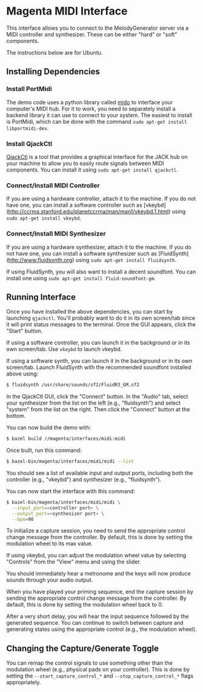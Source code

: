# Magenta MIDI Interface

This interface allows you to connect to the MelodyGenerator server via a MIDI
controller and synthesizer. These can be either "hard" or "soft" components.

The instructions below are for Ubuntu.

## Installing Dependencies

### Install PortMidi

The demo code uses a python library called [mido](http://mido.readthedocs.io) to
interface your computer's MIDI hub. For it to work, you need to separately
install a backend library it can use to connect to your system. The easiest to
install is PortMidi, which can be done with the command `sudo apt-get install
libportmidi-dev`.

### Install QjackCtl

[QjackCtl](http://qjackctl.sourceforge.net/) is a tool that provides a graphical
interface for the JACK hub on your machine to allow you to easily route signals
between MIDI components. You can install it using `sudo apt-get install
qjackctl`.

### Connect/Install MIDI Controller

If you are using a hardware controller, attach it to the machine. If you do not
have one, you can install a software controller such as [vkeybd]
(http://ccrma.stanford.edu/planetccrma/man/man1/vkeybd.1.html) using `sudo
apt-get install vkeybd`.

### Connect/Install MIDI Synthesizer

If you are using a hardware synthesizer, attach it to the machine. If you do not
have one, you can install a software synthesizer such as [FluidSynth]
(http://www.fluidsynth.org) using `sudo apt-get install fluidsynth`.

If using FluidSynth, you will also want to install a decent soundfont. You can
install one using `sudo apt-get install fluid-soundfont-gm`.

## Running Interface

Once you have installed the above dependencies, you can start by launching
`qjackctl`. You'll probably want to do it in its own screen/tab since it will
print status messages to the terminal. Once the GUI appears, click the "Start"
button.

If using a software controller, you can launch it in the background or in its
own screen/tab. Use `vkeybd` to launch vkeybd.

If using a software synth, you can launch it in the background or in its own
screen/tab. Launch FluidSynth with the recommended soundfont installed above
using:

```bash
$ fluidsynth /usr/share/sounds/sf2/FluidR3_GM.sf2
```

In the QjackCtl GUI, click the "Connect" button. In the "Audio" tab, select your
synthesizer from the list on the left (e.g., "fluidsynth") and select "system"
from the list on the right. Then click the "Connect" button at the bottom.

You can now build the demo with:

```bash
$ bazel build //magenta/interfaces/midi:midi
```

Once built, run this command:

```bash
$ bazel-bin/magenta/interfaces/midi/midi --list
```

You should see a list of available input and output ports, including both the
controller (e.g., "vkeybd") and synthesizer (e.g., "fluidsynth").

You can now start the interface with this command:

```bash
$ bazel-bin/magenta/interfaces/midi/midi \
  --input_port=<controller port> \
  --output_port=<synthesizer port> \
  --bpm=90
```

To initialize a capture session, you need to send the appropriate control change
message from the controller. By default, this is done by setting the modulation
wheel to its max value.

If using vkeybd, you can adjust the modulation wheel value by selecting
"Controls" from the "View" menu and using the slider.

You should immediately hear a metronome and the keys will now produce sounds
through your audio output.

When you have played your priming sequence, end the capture session by sending
the appropriate control change message from the controller. By default, this is
done by setting the modulation wheel back to 0.

After a very short delay, you will hear the input sequence followed by the
generated sequence. You can continue to switch between capture and generating
states using the appropriate control (e.g., the modulation wheel).

## Changing the Capture/Generate Toggle

You can remap the control signals to use something other than the modulation
wheel (e.g., physical pads on your controller). This is done by setting the
`--start_capture_control_*` and `--stop_capture_control_*` flags appropriately.